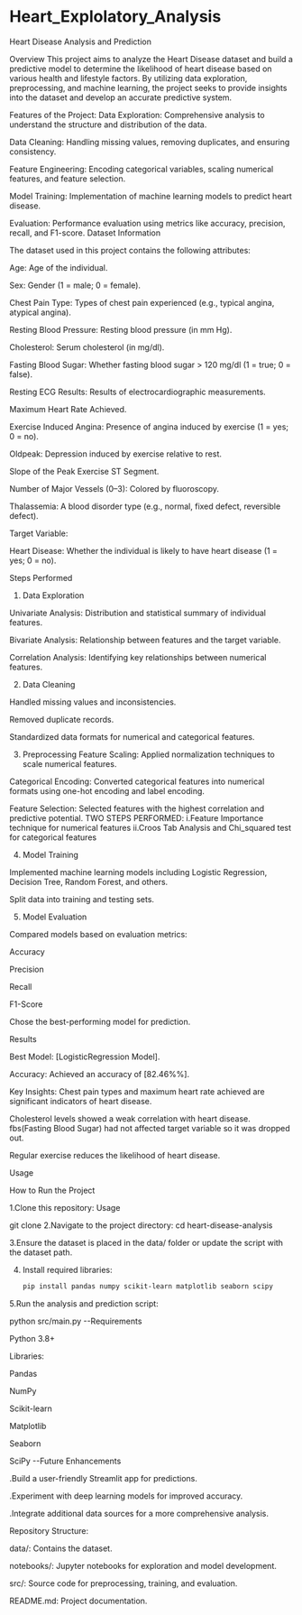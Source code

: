 # Heart_Explolatory_Analysis
Heart Disease Analysis and Prediction

Overview
This project aims to analyze the Heart Disease dataset and build a predictive model to determine the likelihood of heart disease based on various health and lifestyle factors. By utilizing data exploration, preprocessing, and machine learning, the project seeks to provide insights into the dataset and develop an accurate predictive system.

Features of the Project:
Data Exploration: Comprehensive analysis to understand the structure and distribution of the data.

Data Cleaning: Handling missing values, removing duplicates, and ensuring consistency.

Feature Engineering: Encoding categorical variables, scaling numerical features, and feature selection.

Model Training: Implementation of machine learning models to predict heart disease.

Evaluation: Performance evaluation using metrics like accuracy, precision, recall, and F1-score.
Dataset Information

The dataset used in this project contains the following attributes:

Age: Age of the individual.

Sex: Gender (1 = male; 0 = female).

Chest Pain Type: Types of chest pain experienced (e.g., typical angina, atypical angina).

Resting Blood Pressure: Resting blood pressure (in mm Hg).

Cholesterol: Serum cholesterol (in mg/dl).

Fasting Blood Sugar: Whether fasting blood sugar > 120 mg/dl (1 = true; 0 = false).

Resting ECG Results: Results of electrocardiographic measurements.

Maximum Heart Rate Achieved.

Exercise Induced Angina: Presence of angina induced by exercise (1 = yes; 0 = no).

Oldpeak: Depression induced by exercise relative to rest.

Slope of the Peak Exercise ST Segment.

Number of Major Vessels (0–3): Colored by fluoroscopy.

Thalassemia: A blood disorder type (e.g., normal, fixed defect, reversible defect).

Target Variable:

Heart Disease: Whether the individual is likely to have heart disease (1 = yes; 0 = no).

Steps Performed

1. Data Exploration

Univariate Analysis: Distribution and statistical summary of individual features.

Bivariate Analysis: Relationship between features and the target variable.

Correlation Analysis: Identifying key relationships between numerical features.

2. Data Cleaning

Handled missing values and inconsistencies.

Removed duplicate records.

Standardized data formats for numerical and categorical features.

3. Preprocessing
Feature Scaling: Applied normalization techniques to scale numerical features.

Categorical Encoding: Converted categorical features into numerical formats using one-hot encoding and label encoding.

Feature Selection: Selected features with the highest correlation and predictive potential.
TWO STEPS PERFORMED:
i.Feature Importance technique for numerical features
ii.Croos Tab Analysis and Chi_squared test for categorical features

4. Model Training

Implemented machine learning models including Logistic Regression, Decision Tree, Random Forest, and others.

Split data into training and testing sets.

5. Model Evaluation

Compared models based on evaluation metrics:

Accuracy

Precision

Recall

F1-Score

Chose the best-performing model for prediction.

Results

Best Model: [LogisticRegression Model].

Accuracy: Achieved an accuracy of [82.46%%].

Key Insights:
Chest pain types and maximum heart rate achieved are significant indicators of heart disease.

Cholesterol levels showed a weak correlation with heart disease.
fbs(Fasting Blood Sugar) had not affected target variable so it was dropped out.

Regular exercise reduces the likelihood of heart disease.

Usage

How to Run the Project

1.Clone this repository:
Usage

git clone <repository-url>
2.Navigate to the project directory:
cd heart-disease-analysis

3.Ensure the dataset is placed in the data/ folder or update the script with the dataset path.

4. Install required libraries:
   ```bash
   pip install pandas numpy scikit-learn matplotlib seaborn scipy
5.Run the analysis and prediction script:

python src/main.py
--Requirements

Python 3.8+

Libraries:

Pandas

NumPy

Scikit-learn

Matplotlib

Seaborn

SciPy
--Future Enhancements

.Build a user-friendly Streamlit app for predictions.

.Experiment with deep learning models for improved accuracy.

.Integrate additional data sources for a more comprehensive analysis.

Repository Structure:

data/: Contains the dataset.

notebooks/: Jupyter notebooks for exploration and model development.

src/: Source code for preprocessing, training, and evaluation.

README.md: Project documentation.







